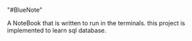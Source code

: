 "#BlueNote" 

A NoteBook that is written to run in the terminals.
this project is implemented to learn sql database.
